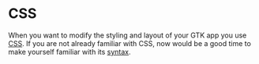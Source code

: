 # CSS

When you want to modify the styling and layout of your GTK app you use [CSS](https://de.wikipedia.org/wiki/Cascading_Style_Sheets).
If you are not already familiar with CSS, now would be a good time to make yourself familiar with its [syntax](https://developer.mozilla.org/en-US/docs/Web/CSS/Syntax).



